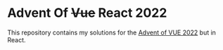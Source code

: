 # Advent Of ~~Vue~~ React 2022

This repository contains my solutions for the [Advent of VUE 2022](https://adventofvue.com/) but in React.
